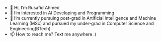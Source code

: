 - 👋 Hi, I’m Rusafid Ahmed
- 👀 I’m interested in AI Developing and Programming 
- 🌱 I’m currently pursuing post-grad in Artificial Intelligence and Machine Learning (MSc) and pursued my under-grad in Computer Science and Engineering(BTech)
- 📫 How to reach me? Text me anywhere :)

<!---
rusafidt/rusafidt is a ✨ special ✨ repository because its `README.md` (this file) appears on your GitHub profile.
You can click the Preview link to take a look at your changes.
--->

